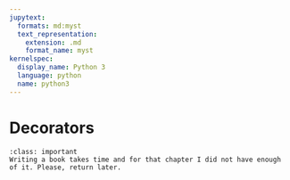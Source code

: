 ```yaml
---
jupytext:
  formats: md:myst
  text_representation:
    extension: .md
    format_name: myst
kernelspec:
  display_name: Python 3
  language: python
  name: python3
---
```


# Decorators

````{admonition} Thsis chapter is not ready yet?
:class: important
Writing a book takes time and for that chapter I did not have enough of it. Please, return later.
````